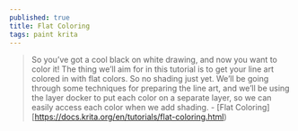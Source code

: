 ```yaml
---
published: true
title: Flat Coloring
tags: paint krita
---
```

> So you’ve got a cool black on white drawing, and now you want to color it! The thing we’ll aim for in this tutorial is to get your line art colored in with flat colors. So no shading just yet. We’ll be going through some techniques for preparing the line art, and we’ll be using the layer docker to put each color on a separate layer, so we can easily access each color when we add shading. - [Flat Coloring][https://docs.krita.org/en/tutorials/flat-coloring.html)
